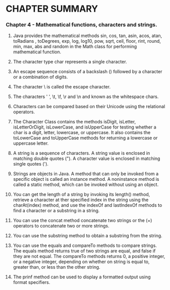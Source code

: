 # CHAPTER SUMMARY
### Chapter 4 - Mathematical functions, characters and strings.
1. Java provides the mathematical methods sin, cos, tan, asin, acos, atan, toRadians
, toDegrees, exp, log, log10, pow, sqrt, ceil, floor, rint, round, min, max, abs
and random in the Math class for performing mathematical function.

2. The character type char represents a single character.

3. An escape sequence consists of a backslash (\) followed by a character
or a combination of digits.

4. The character \ is called the escape character.

5. The characters ' ', \t, \f, \r and \n and known as the whitespace chars.

6. Characters can be compared based on their Unicode using the relational operators.

7. The Character Class contains the methods isDigit, isLetter, isLetterOrDigit,
isLowerCase, and isUpperCase for testing whether a char is a digit, letter,
lowercase, or uppercase. It also contains the toLowerCase and toUpperCase methods
for returning a lowercase or uppercase letter.

8. A string is a sequence of characters. A string value is enclosed in matching double
quotes ("). A character value is enclosed in matching single quotes (').

9. Strings are objects in Java. A method that can only be invoked from a specific
object is called an instance method. A noninstance method is called a static method,
which can be invoked without using an object.

10. You can get the length of a string by invoking its length() method, retrieve
a character at ther specified index in the string using the charAt(index) method,
and use the indexOf and lastIndexOf methods to find a character or a substring in
a string.

11. You can use the concat method concatenate two strings or the (+) operators
to concatenate two or more strings.

12. You can use the substring method to obtain a substring from the string.

13. You can use the equals and compareTo methods to compare strings.
The equals method returns true of two strings are equal, and false if they are not equal.
The compareTo methods returns 0, a positive integer, or a negative integer,
depending on whether on string is equal to, greater than, or less than the other string.

14. The prinf method can be used to display a formatted output using format specifiers.

